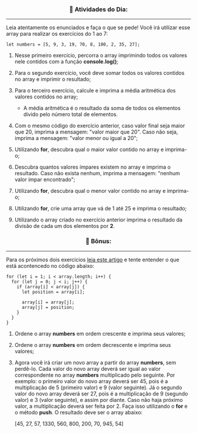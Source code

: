 <h3 align = "center">📒 Atividades do Dia: </h3>

---

Leia atentamente os enunciados e faça o que se pede! Você irá utilizar esse array para realizar os exercícios do 1 ao 7:

    let numbers = [5, 9, 3, 19, 70, 8, 100, 2, 35, 27];

    
1. Nesse primeiro exercício, percorra o array imprimindo todos os valores nele contidos com a função **console.log()**;

2. Para o segundo exercício, você deve somar todos os valores contidos no array e imprimir o resultado;

3. Para o terceiro exercício, calcule e imprima a média aritmética dos valores contidos no array;
    * A média aritmética é o resultado da soma de todos os elementos divido pelo número total de elementos.

4. Com o mesmo código do exercício anterior, caso valor final seja maior que 20, imprima a mensagem: "valor maior que 20". Caso não seja, imprima a mensagem: "valor menor ou igual a 20";

5. Utilizando **for**, descubra qual o maior valor contido no array e imprima-o;

6. Descubra quantos valores ímpares existem no array e imprima o resultado. Caso não exista nenhum, imprima a mensagem: "nenhum valor ímpar encontrado";

7. Utilizando **for**, descubra qual o menor valor contido no array e imprima-o;

8. Utilizando **for**, crie uma array que vá de 1 até 25 e imprima o resultado;

9. Utilizando o array criado no exercício anterior imprima o resultado da divisão de cada um dos elementos por **2**.

<h3 align = "center">📒 Bônus: </h3>

---

Para os próximos dois exercícios [leia este artigo](http://devfuria.com.br/logica-de-programacao/introducao-ao-algoritmo-de-ordenacao-bubble-sort/) e tente entender o que está acontencedo no código abaixo:

    for (let i = 1; i < array.length; i++) {
      for (let j = 0; j < i; j++) {
        if (array[i] < array[j]) {
          let position = array[i];

          array[i] = array[j];
          array[j] = position;
        }
      }
    }

1. Ordene o array **numbers** em ordem crescente e imprima seus valores;

2. Ordene o array **numbers** em ordem decrescente e imprima seus valores;

3.  Agora você irá criar um novo array a partir do array **numbers**, sem perdê-lo. Cada valor do novo array deverá ser igual ao valor correspondente no array **numbers** multiplicado pelo seguinte. Por exemplo: o primeiro valor do novo array deverá ser 45, pois é a multiplicação de 5 (primeiro valor) e 9 (valor seguinte). Já o segundo valor do novo array deverá ser 27, pois é a multiplicação de 9 (segundo valor) e 3 (valor seguinte), e assim por diante. Caso não haja próximo valor, a multiplicação deverá ser feita por 2. Faça isso utilizando o **for** e o método **push**. O resultado deve ser o array abaixo:


    [45, 27, 57, 1330, 560, 800, 200, 70, 945, 54]
